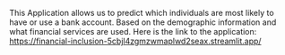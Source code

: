 This Application allows us to predict which individuals are most likely to have or use a bank account. Based on the demographic information and what financial services are used.
Here is the link to the application: https://financial-inclusion-5cbjl4zgmzwmaplwd2seax.streamlit.app/
